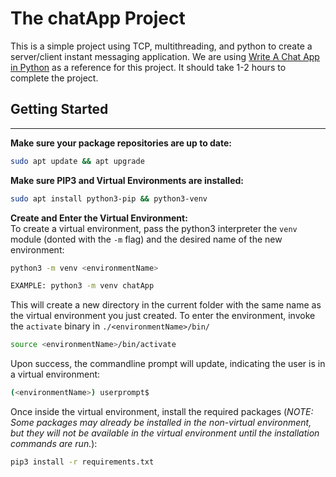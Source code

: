 # The chatApp Project
This is a simple project using TCP, multithreading, and python to create a server/client instant messaging application. We are using  [Write A Chat App in Python](https://medium.com/swlh/lets-write-a-chat-app-in-python-f6783a9ac1701) as a reference for this project. It should take 1-2 hours to complete the project.

## Getting Started
******************
**Make sure your package repositories are up to date:**
```bash
sudo apt update && apt upgrade
```
**Make sure PIP3 and Virtual Environments are installed:**
```bash
sudo apt install python3-pip && python3-venv
```
**Create and Enter the Virtual Environment:** <br>
To create a virtual environment, pass the python3 interpreter the <code>venv</code> module (donted with the <code>-m</code> flag) and the desired name of the new environment:
```bash
python3 -m venv <environmentName>

EXAMPLE: python3 -m venv chatApp
```
This will create a new directory in the current folder with the same name as the virtual environment you just created. To enter the environment, invoke the <code>activate</code> binary in <code>./\<environmentName\>/bin/</code>
```bash
source <environmentName>/bin/activate
```
Upon success, the commandline prompt will update, indicating the user is in a virtual environment:
```bash
(<environmentName>) userprompt$
```
Once inside the virtual environment, install the required packages (*NOTE: Some packages may already be installed in the non-virtual environment, but they will not be available in the virtual environment until the installation commands are run.*):
```bash
pip3 install -r requirements.txt
```